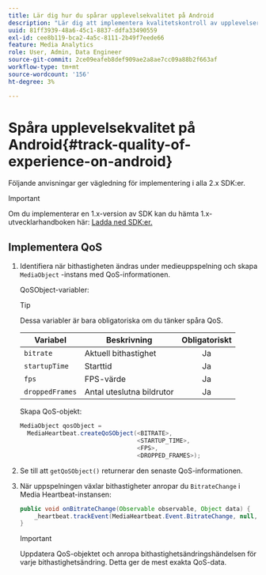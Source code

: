 ```yaml
---
title: Lär dig hur du spårar upplevelsekvalitet på Android
description: "Lär dig att implementera kvalitetskontroll av upplevelser (QoE, QoS) med Media SDK på Android."
uuid: 81ff3939-48a6-45c1-8837-ddfa33490559
exl-id: cee8b119-bca2-4a5c-8111-2b49f7eede66
feature: Media Analytics
role: User, Admin, Data Engineer
source-git-commit: 2ce09eafeb8def909ae2a8ae7cc09a88b2f663af
workflow-type: tm+mt
source-wordcount: '156'
ht-degree: 3%

---
```


# Spåra upplevelsekvalitet på Android{#track-quality-of-experience-on-android}

Följande anvisningar ger vägledning för implementering i alla 2.x SDK:er.

>[!IMPORTANT]
>
>Om du implementerar en 1.x-version av SDK kan du hämta 1.x-utvecklarhandboken här: [Ladda ned SDK:er.](/help/getting-started/download-sdks.md)

## Implementera QoS

1. Identifiera när bithastigheten ändras under medieuppspelning och skapa `MediaObject` -instans med QoS-informationen.

   QoSObject-variabler:

   >[!TIP]
   >
   >Dessa variabler är bara obligatoriska om du tänker spåra QoS.

   | Variabel | Beskrivning | Obligatoriskt |
   | --- | --- | :---: |
   | `bitrate` | Aktuell bithastighet | Ja |
   | `startupTime` | Starttid | Ja |
   | `fps` | FPS-värde | Ja |
   | `droppedFrames` | Antal uteslutna bildrutor | Ja |

   Skapa QoS-objekt:

   ```java
   MediaObject qosObject =  
     MediaHeartbeat.createQoSObject(<BITRATE>,  
                                    <STARTUP_TIME>,  
                                    <FPS>,  
                                    <DROPPED_FRAMES>);
   ```

1. Se till att `getQoSObject()` returnerar den senaste QoS-informationen.
1. När uppspelningen växlar bithastigheter anropar du `BitrateChange` i Media Heartbeat-instansen:

   ```java
   public void onBitrateChange(Observable observable, Object data) {  
       _heartbeat.trackEvent(MediaHeartbeat.Event.BitrateChange, null, null);
   }
   ```

   >[!IMPORTANT]
   >
   >Uppdatera QoS-objektet och anropa bithastighetsändringshändelsen för varje bithastighetsändring. Detta ger de mest exakta QoS-data.
